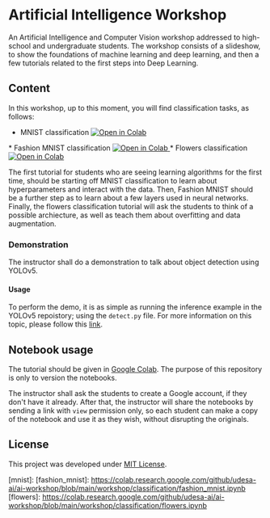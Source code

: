 # Artificial Intelligence Workshop

An Artificial Intelligence and Computer Vision workshop addressed to high-school and undergraduate students.
The workshop consists of a slideshow, to show the foundations of machine learning and deep learning, and then a few tutorials
related to the first steps into Deep Learning.

## Content

In this workshop, up to this moment, you will find classification tasks, as follows:

* MNIST classification <a href="https://colab.research.google.com/github/udesa-ai/ai-workshop/blob/main/workshop/classification/mnist.ipynb">
  <img src="https://colab.research.google.com/assets/colab-badge.svg" alt="Open in Colab">
</a>
* Fashion MNIST classification <a href="https://colab.research.google.com/github/udesa-ai/ai-workshop/blob/main/workshop/classification/fashion_mnist.ipynb">
  <img src="https://colab.research.google.com/assets/colab-badge.svg" alt="Open in Colab">
</a>
* Flowers classification <a href="https://colab.research.google.com/github/udesa-ai/ai-workshop/blob/main/workshop/classification/flowers.ipynb">
  <img src="https://colab.research.google.com/assets/colab-badge.svg" alt="Open in Colab">
</a>

The first tutorial for students who are seeing learning algorithms for the first time, should be starting off MNIST classification to learn about hyperparameters and interact with the data. 
Then, Fashion MNIST should be a further step as to learn about a few layers used in neural networks.
Finally, the flowers classification tutorial will ask the students to think of a possible archiecture,
as well as teach them about overfitting and data augmentation.

### Demonstration

The instructor shall do a demonstration to talk about object detection using YOLOv5.

#### Usage

To perform the demo, it is as simple as running the inference example in the YOLOv5 repoistory; using the `detect.py` file.
For more information on this topic, please follow this [link](https://github.com/ultralytics/yolov5#readme).

## Notebook usage

The tutorial should be given in [Google Colab](https://colab.research.google.com).
The purpose of this repository is only to version the notebooks.

The instructor shall ask the students to create a Google account, if they don't have it already.
After that, the instructor will share the notebooks by sending a link with `view` permission only, so each student can make a copy of
the notebook and use it as they wish, without disrupting the originals.

## License

This project was developed under [MIT License](./LICENSE).


[mnist]: 
[fashion_mnist]: https://colab.research.google.com/github/udesa-ai/ai-workshop/blob/main/workshop/classification/fashion_mnist.ipynb
[flowers]: https://colab.research.google.com/github/udesa-ai/ai-workshop/blob/main/workshop/classification/flowers.ipynb
